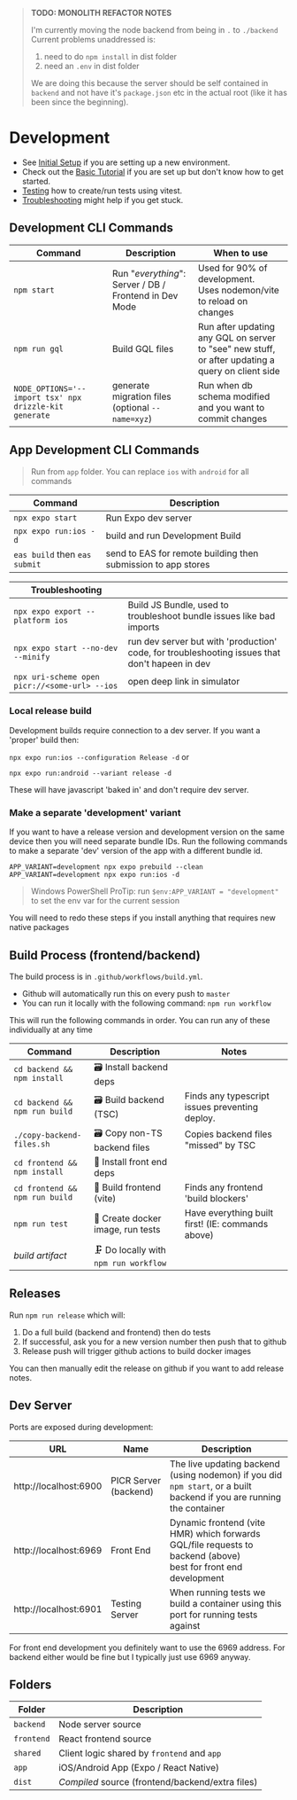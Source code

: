 > **TODO: MONOLITH REFACTOR NOTES**
>
> I'm currently moving the node backend from being in `.` to `./backend`
> Current problems unaddressed is:
>
> 1. need to do `npm install` in dist folder
> 2. need an `.env` in dist folder
>
> We are doing this because the server should be self contained in `backend` and not have it's `package.json` etc in
> the actual root (like it has been since the beginning).

# Development

- See [Initial Setup](initial-setup.md) if you are setting up a new environment.
- Check out the [Basic Tutorial](basic-tutorial.md) if you are set up but don't know how to get started.
- [Testing](testing.md) how to create/run tests using vitest.
- [Troubleshooting](troubleshooting.md) might help if you get stuck.

## Development CLI Commands

| Command                    | Description                                            | When to use                                                                                             |
| -------------------------- | ------------------------------------------------------ | ------------------------------------------------------------------------------------------------------- |
| `npm start`                | Run "_everything_": Server / DB / Frontend in Dev Mode | Used for 90% of development. <br /> Uses nodemon/vite to reload on changes                              |
| `npm run gql`              | Build GQL files                                        | Run after updating any GQL on server to "see" new stuff, <br />or after updating a query on client side |
| `NODE_OPTIONS='--import tsx' npx drizzle-kit generate` | generate migration files (optional `--name=xyz`)       | Run when db schema modified and you want to commit changes                                              |

## App Development CLI Commands

> Run from `app` folder. You can replace `ios` with `android` for all commands

| Command                       | Description                                                   |
| ----------------------------- | ------------------------------------------------------------- |
| `npx expo start`              | Run Expo dev server                                           |
| `npx expo run:ios -d`         | build and run Development Build                               |
| `eas build` then `eas submit` | send to EAS for remote building then submission to app stores |

| Troubleshooting                               |                                                                                                |
| --------------------------------------------- | ---------------------------------------------------------------------------------------------- |
| `npx expo export --platform ios`              | Build JS Bundle, used to troubleshoot bundle issues like bad imports                           |
| `npx expo start --no-dev --minify`            | run dev server but with 'production' code, for troubleshooting issues that don't hapeen in dev |
| `npx uri-scheme open picr://<some-url> --ios` | open deep link in simulator                                                                    |

### Local release build

Development builds require connection to a dev server. If you want a 'proper' build then:

`npx expo run:ios --configuration Release -d` or

`npx expo run:android --variant release -d`

These will have javascript 'baked in' and don't require dev server.

### Make a separate 'development' variant

If you want to have a release version and development version on the same device then you will need separate bundle IDs.
Run the following commands to make a separate 'dev' version of the app with a different bundle id.

```shell
APP_VARIANT=development npx expo prebuild --clean
APP_VARIANT=development npx expo run:ios -d
```
> Windows PowerShell ProTip: run `$env:APP_VARIANT = "development"` to set the env var for the current session

You will need to redo these steps if you install anything that requires new native packages

## Build Process (frontend/backend)

The build process is in `.github/workflows/build.yml`.

- Github will automatically run this on every push to `master`
- You can run it locally with the following command: `npm run workflow`

This will run the following commands in order. You can run any of these individually at any time

| Command                        | Description                           | Notes                                             |
| ------------------------------ | ------------------------------------- | ------------------------------------------------- |
| `cd backend && npm install`    | 🗃️ Install backend deps               |                                                   |
| `cd backend && npm run build`  | 🗃️ Build backend (TSC)                | Finds any typescript issues preventing deploy.    |
| `./copy-backend-files.sh`      | 🗃️ Copy non-TS backend files          | Copies backend files "missed" by TSC              |
| `cd frontend && npm install`   | 💄 Install front end deps             |                                                   |
| `cd frontend && npm run build` | 💄 Build frontend (vite)              | Finds any frontend 'build blockers'               |
| `npm run test`                 | 🧪 Create docker image, run tests     | Have everything built first! (IE: commands above) |
| _build artifact_               | 🗜️ Do locally with `npm run workflow` |                                                   |

## Releases

Run `npm run release` which will:

1. Do a full build (backend and frontend) then do tests
2. If successful, ask you for a new version number then push that to github
3. Release push will trigger github actions to build docker images

You can then manually edit the release on github if you want to add release notes.

## Dev Server

Ports are exposed during development:

| URL                   | Name                  | Description                                                                                                           |
| --------------------- | --------------------- | --------------------------------------------------------------------------------------------------------------------- |
| http://localhost:6900 | PICR Server (backend) | The live updating backend (using nodemon) if you did `npm start`, or a built backend if you are running the container |
| http://localhost:6969 | Front End             | Dynamic frontend (vite HMR) which forwards GQL/file requests to backend (above)<br/>best for front end development    |
| http://localhost:6901 | Testing Server        | When running tests we build a container using this port for running tests against                                     |

For front end development you definitely want to use the 6969 address. For backend either would be fine but I typically just use 6969 anyway.

## Folders

| Folder     | Description                                      |
| ---------- | ------------------------------------------------ |
| `backend`  | Node server source                               |
| `frontend` | React frontend source                            |
| `shared`   | Client logic shared by `frontend` and `app`      |
| `app`      | iOS/Android App (Expo / React Native)            |
| `dist`     | _Compiled_ source (frontend/backend/extra files) |

